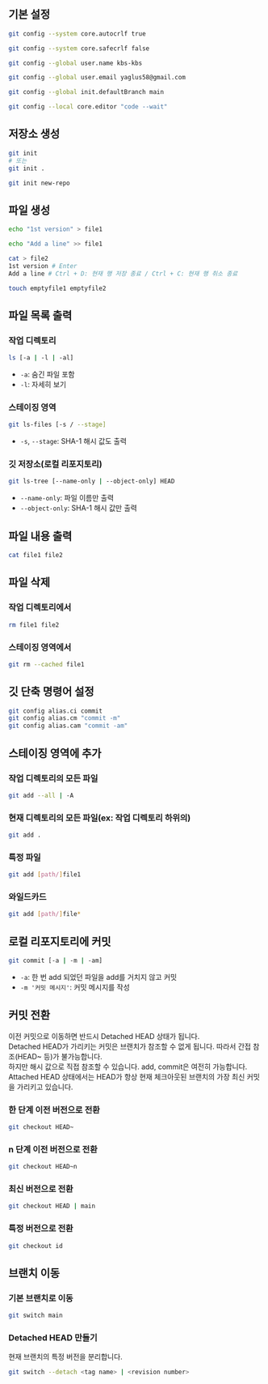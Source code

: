 ## 기본 설정

```bash
git config --system core.autocrlf true
```

```bash
git config --system core.safecrlf false
```   

```bash
git config --global user.name kbs-kbs
```

```bash
git config --global user.email yaglus58@gmail.com
```

```bash
git config --global init.defaultBranch main
```

```bash
git config --local core.editor "code --wait"
```

## 저장소 생성

```bash
git init
# 또는
git init .
```

```bash
git init new-repo
```

## 파일 생성

```bash
echo "1st version" > file1
```

```bash
echo "Add a line" >> file1
```

```bash
cat > file2
1st version # Enter
Add a line # Ctrl + D: 현재 행 저장 종료 / Ctrl + C: 현재 행 취소 종료
```

```bash
touch emptyfile1 emptyfile2
```

## 파일 목록 출력
### 작업 디렉토리

```bash
ls [-a | -l | -al]
```

- `-a`: 숨긴 파일 포함
- `-l`: 자세히 보기

### 스테이징 영역

```bash
git ls-files [-s / --stage]
```
- `-s`, `--stage`: SHA-1 해시 값도 출력

### 깃 저장소(로컬 리포지토리)

```bash
git ls-tree [--name-only | --object-only] HEAD
```

- `--name-only`: 파일 이름만 출력
- `--object-only`: SHA-1 해시 값만 출력

## 파일 내용 출력

```bash
cat file1 file2
```

## 파일 삭제
### 작업 디렉토리에서

```bash
rm file1 file2
```

### 스테이징 영역에서

```bash
git rm --cached file1
```

## 깃 단축 명령어 설정

```bash
git config alias.ci commit
git config alias.cm "commit -m"
git config alias.cam "commit -am"
```

## 스테이징 영역에 추가
### 작업 디렉토리의 모든 파일

```bash
git add --all | -A
```

### 현재 디렉토리의 모든 파일(ex: 작업 디렉토리 하위의)

```bash
git add .
```

### 특정 파일

```bash
git add [path/]file1
```

### 와일드카드

```bash
git add [path/]file*
```

## 로컬 리포지토리에 커밋

```bash
git commit [-a | -m | -am]
```

- `-a`: 한 번 add 되었던 파일을 add를 거치지 않고 커밋
- `-m '커밋 메시지'`: 커밋 메시지를 작성

## 커밋 전환

이전 커밋으로 이동하면 반드시 Detached HEAD 상태가 됩니다.   
Detached HEAD가 가리키는 커밋은 브랜치가 참조할 수 없게 됩니다. 따라서 간접 참조(HEAD~ 등)가 불가능합니다.   
하지만 해시 값으로 직접 참조할 수 있습니다.
add, commit은 여전히 가능합니다.
Attached HEAD 상태에서는 HEAD가 항상 현재 체크아웃된 브랜치의 가장 최신 커밋을 가리키고 있습니다.

### 한 단계 이전 버전으로 전환

```bash
git checkout HEAD~
```

### n 단계 이전 버전으로 전환

```bash
git checkout HEAD~n
```

### 최신 버전으로 전환

```bash
git checkout HEAD | main
```

### 특정 버전으로 전환

```bash
git checkout id
```



## 브랜치 이동

### 기본 브랜치로 이동
```bash
git switch main
```

### Detached HEAD 만들기

현재 브랜치의 특정 버전을 분리합니다.

```bash
git switch --detach <tag name> | <revision number>
```
